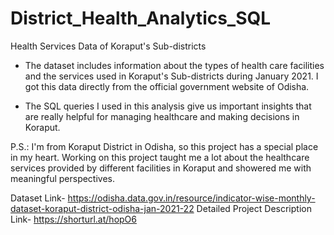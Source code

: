 # District_Health_Analytics_SQL

Health Services Data of Koraput's Sub-districts

- The dataset includes information about the types of health care facilities and the services used in Koraput's Sub-districts during January 2021. I got this data directly from the official government website of Odisha.

- The SQL queries I used in this analysis give us important insights that are really helpful for managing healthcare and making decisions in Koraput.

P.S.: I'm from Koraput District in Odisha, so this project has a special place in my heart. Working on this project taught me a lot about the healthcare services provided by different facilities in Koraput and showered me with meaningful perspectives.

Dataset Link- https://odisha.data.gov.in/resource/indicator-wise-monthly-dataset-koraput-district-odisha-jan-2021-22
Detailed Project Description Link- https://shorturl.at/hopO6
